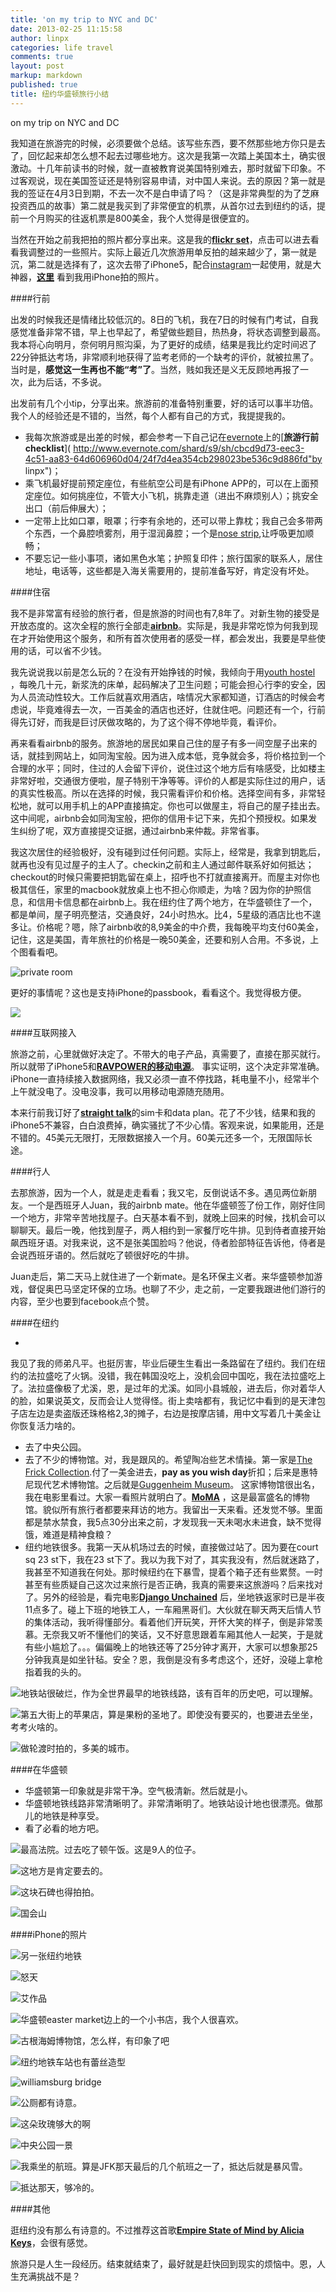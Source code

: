 ```yaml
---
title: 'on my trip to NYC and DC'
date: 2013-02-25 11:15:58
author: linpx
categories: life travel
comments: true
layout: post
markup: markdown
published: true
title: 纽约华盛顿旅行小结
---
```

 on my trip on NYC and DC

我知道在旅游完的时候，必须要做个总结。该写些东西，要不然那些地方你只是去了，回忆起来却怎么想不起去过哪些地方。这次是我第一次踏上美国本土，确实很激动。十几年前读书的时候，就一直被教育说美国特别难去，那时就留下印象。不过客观说，现在美国签证还是特别容易申请，对中国人来说。去的原因？第一就是我的签证在4月3日到期，不去一次不是白申请了吗？（这是非常典型的为了芝麻投资西瓜的故事）第二就是我买到了非常便宜的机票，从首尔过去到纽约的话，提前一个月购买的往返机票是800美金，我个人觉得是很便宜的。

当然在开始之前我把拍的照片都分享出来。这是我的[**flickr set**](
http://www.flickr.com/photos/pennyg/sets/72157632821892800/ "photo by
5D2")，点击可以进去看看我调整过的一些照片。实际上最近几次旅游用单反拍的越来越少了，第一就是沉，第二就是选择有了，这次去带了iPhone5，配合[instagram](
http://instagram.com/)一起使用，就是大神器，**[这里](http://instagram.com/linpx)**
看到我用iPhone拍的照片。<!--more-->

####行前

出发的时候我还是情绪比较低沉的。8日的飞机，我在7日的时候有门考试，自我感觉准备非常不错，早上也早起了，希望做些题目，热热身，将状态调整到最高。我本将心向明月，奈何明月照沟渠，为了更好的成绩，结果是我比约定时间迟了22分钟抵达考场，非常顺利地获得了监考老师的一个缺考的评价，就被拉黑了。当时是，**感觉这一生再也不能“考”了**。当然，贱如我还是义无反顾地再报了一次，此为后话，不多说。

出发前有几个小tip，分享出来。旅游前的准备特别重要，好的话可以事半功倍。我个人的经验还是不错的，当然，每个人都有自己的方式，我提提我的。

- 我每次旅游或是出差的时候，都会参考一下自己记在[evernote](http://www.evernote.com
)上的[**旅游行前checklist**](
http://www.evernote.com/shard/s9/sh/cbcd9d73-eec3-4c51-aa83-64d606960d04/24f7d4ea354cb298023be536c9d886fd"by
linpx")；
- 乘飞机最好提前预定座位，有些航空公司是有iPhone
APP的，可以在上面预定座位。如何挑座位，不管大小飞机，挑靠走道（进出不麻烦别人）；挑安全出口（前后伸展大）；
- 一定带上比如口罩，眼罩；行李有余地的，还可以带上靠枕；我自己会多带两个东西，一个鼻腔喷雾剂，用于湿润鼻腔；一个是[nose strip](
http://www.breatheright.com/your-right-to-breathe-right),让呼吸更加顺畅；
- 不要忘记一些小事项，诸如黑色水笔；护照复印件；旅行国家的联系人，居住地址，电话等，这些都是入海关需要用的，提前准备写好，肯定没有坏处。

####住宿

我不是非常富有经验的旅行者，但是旅游的时间也有7,8年了。对新生物的接受是开放态度的。这次全程的旅行全部走[**airbnb**](
http://www.airbnb.com
)。实际是，我是非常吃惊为何我到现在才开始使用这个服务，和所有首次使用者的感受一样，都会发出，我要是早些使用的话，可以省不少钱。

我先说说我以前是怎么玩的？在没有开始挣钱的时候，我倾向于用[youth hostel](http://www.hihostels.com/)
，每晚几十元，新浆洗的床单，起码解决了卫生问题；可能会担心行李的安全，因为人员流动性较大。工作后就喜欢用酒店，啥情况大家都知道，订酒店的时候会考虑说，毕竟难得去一次，一百美金的酒店也还好，住就住吧。问题还有一个，行前得先订好，而我是巨讨厌做攻略的，为了这个得不停地毕竟，看评价。

再来看看airbnb的服务。旅游地的居民如果自己住的屋子有多一间空屋子出来的话，就挂到网站上，如同淘宝般。因为进入成本低，竞争就会多，将价格拉到一个合理的水平；同时，住过的人会留下评价，说住过这个地方后有啥感受，比如楼主非常好啦，交通很方便啦，屋子特别干净等等。评价的人都是实际住过的用户，话的真实性极高。所以在选择的时候，我只需看评价和价格。选择空间有多，非常轻松地，就可以用手机上的APP直接搞定。你也可以做屋主，将自己的屋子挂出去。这中间呢，airbnb会如同淘宝般，把你的信用卡记下来，先扣个预授权。如果发生纠纷了呢，双方直接提交证据，通过airbnb来仲裁。非常省事。

我这次居住的经验极好，没有碰到过任何问题。实际上，经常是，我拿到钥匙后，就再也没有见过屋子的主人了。checkin之前和主人通过邮件联系好如何抵达；checkout的时候只需要把钥匙留在桌上，招呼也不打就直接离开。而屋主对你也极其信任，家里的macbook就放桌上也不担心你顺走，为啥？因为你的护照信息，和信用卡信息都在airbnb上。我在纽约住了两个地方，在华盛顿住了一个，都是单间，屋子明亮整洁，交通良好，24小时热水。比4，5星级的酒店比也不遑多让。价格呢？嗯，除了airbnb收的8,9美金的中介费，我每晚平均支付60美金，记住，这是美国，青年旅社的价格是一晚50美金，还要和别人合用。不多说，上个图看看吧。

![](https://a0.muscache.com/pictures/6239350/large.jpg "private room")

更好的事情呢？这也是支持iPhone的passbook，看看这个。我觉得极方便。

![](http://farm9.staticflickr.com/8528/8504890991_b513123c29_z.jpg)

####互联网接入

旅游之前，心里就做好决定了。不带大的电子产品，真需要了，直接在那买就行。所以就带了iPhone5和[**RAVPOWER的移动电源**](
http://www.ravpower.com/ravpower-dynamo-on-the-go-rp-pb07-super-high-capacity-power-bank-10000mah-capacity-1a-and-2a-dual-usb-output-for-ipod-iphone-smartphones-digital-cameras-tablets-and-e-books.html)。
事实证明，这个决定非常准确。iPhone一直持续接入数据网络，我又必须一直不停找路，耗电量不小，经常半个上午就没电了。没电没事，我可以用移动电源随充随用。

本来行前我订好了[**straight talk**](http://www.straighttalk.com)的sim卡和data
plan。花了不少钱，结果和我的iPhone5不兼容，白白浪费掉，确实骚扰了不少心情。客观来说，如果能用，还是不错的。45美元无限打，无限数据接入一个月。60美元还多一个，无限国际长途。

####行人

去那旅游，因为一个人，就是走走看看；我又宅，反倒说话不多。遇见两位新朋友。一个是西班牙人Juan，我的airbnb
mate。他在华盛顿签了份工作，刚好住同一个地方，非常辛苦地找屋子。白天基本看不到，就晚上回来的时候，找机会可以聊聊天。最后一晚，他找到屋子，两人相约到一家餐厅吃牛排。见到侍者直接开始飙西班牙语。对我来说，这不是张美国脸吗？他说，侍者脸部特征告诉他，侍者是会说西班牙语的。然后就吃了顿很好吃的牛排。

Juan走后，第二天马上就住进了一个新mate。是名环保主义者。来华盛顿参加游戏，督促奥巴马坚定环保的立场。也聊了不少，走之前，一定要我跟进他们游行的内容，至少也要到facebook点个赞。

####在纽约

-
我见了我的师弟凡平。也挺厉害，毕业后硬生生看出一条路留在了纽约。我们在纽约的法拉盛吃了火锅。没错，我在韩国没吃上，没机会回中国吃，我在法拉盛吃上了。法拉盛像极了尤溪，恩，是过年的尤溪。如同小县城般，进去后，你对着华人的脸，如果说英文，反而会让人觉得怪。街上卖啥都有，我记忆中看到的是天津包子店左边是卖盗版还珠格格2,3的摊子，右边是按摩店铺，用中文写着几十美金让你恢复活力啥的。
- 去了中央公园。
- 去了不少的博物馆。对，我是跟风的。希望陶冶些艺术情操。第一家是[The Frick Collection](
http://www.frick.org/).付了一美金进去，**pay as you wish
day**折扣；后来是惠特尼现代艺术博物馆。之后就是[Guggenheim Museum](http://www.guggenheim.org/)。
这家博物馆很出名，我在电影里看过。大家一看照片就明白了。[**MoMA**](http://www.moma.org/)
，这是最富盛名的博物馆。貌似所有旅行者都要来拜访的地方。我留出一天来看。还发觉不够。里面都是禁水禁食，我5点30分出来之前，才发现我一天未喝水未进食，缺不觉得饿，难道是精神食粮？
- 纽约地铁很多。我第一天从机场过去的时候，直接做过站了。因为要在court sq 23 st下，我在23
st下了。我以为我下对了，其实我没有，然后就迷路了，我甚至不知道我在何处。那时候纽约在下暴雪，提着个箱子还有些累赘。一时甚至有些质疑自己这次过来旅行是否正确，我真的需要来这旅游吗？后来找对了。另外的经验是，看完电影[**Django
Unchained**](http://www.imdb.com/title/tt1853728/)
后，坐地铁返家时已是半夜11点多了。碰上下班的地铁工人，一车厢黑哥们。大伙就在聊天两天后情人节的集体活动，我听得懂部分。看着他们开玩笑，开怀大笑的样子，倒是非常羡慕。无奈我又听不懂他们的笑话，又不好意思跟着车厢其他人一起笑，于是就有些小尴尬了。。。偏偏晚上的地铁还等了25分钟才离开，大家可以想象那25分钟我真是如坐针毡。安全？恩，我倒是没有多考虑这个，还好，没碰上拿枪指着我的头的。

![地铁站很破烂，作为全世界最早的地铁线路，该有百年的历史吧，可以理解。](
http://farm9.staticflickr.com/8371/8493955465_d4e866f686_b.jpg)

![第五大街上的苹果店，算是果粉的圣地了。即使没有要买的，也要进去坐坐，考考火啥的。](
http://farm9.staticflickr.com/8229/8495052390_368536312a_b.jpg)

![做轮渡时拍的，多美的城市。](
http://farm9.staticflickr.com/8093/8493949355_8268b4f761_b.jpg)


####在华盛顿

- 华盛顿第一印象就是非常干净。空气极清新。然后就是小。
- 华盛顿地铁线路非常清晰明了。非常清晰明了。地铁站设计地也很漂亮。做那儿的地铁是种享受。
- 看了必看的地方吧。

![最高法院。过去吃了顿午饭。这是9人的位子。](
http://farm9.staticflickr.com/8376/8493947563_4b1112b4e5_b.jpg)

![这地方是肯定要去的。](http://farm9.staticflickr.com/8377/8495041618_cd7b814d62_b.jpg
)

![这块石碑也得拍拍。](http://farm9.staticflickr.com/8233/8493942755_95201b700f_b.jpg)

![国会山](http://farm9.staticflickr.com/8530/8493942569_0a380b5d81_b.jpg)


####iPhone的照片

![另一张纽约地铁](
http://distilleryimage2.s3.amazonaws.com/27b502f4788e11e2bee422000a9f14ea_7.jpg
)

![怒天](
http://distilleryimage7.s3.amazonaws.com/2a7c040477be11e2ad7a22000a9f3090_7.jpg
)

![艾作品](
http://distilleryimage2.s3.amazonaws.com/f9c63e5a77b411e29a8f22000a9f195b_7.jpg
)

![华盛顿easter market边上的一个小书店，我个人很喜欢。](
http://distilleryimage6.s3.amazonaws.com/98e5724a76b011e286a922000a1fb703_7.jpg
)

![古根海姆博物馆，怎么样，有印象了吧](
http://distilleryimage4.s3.amazonaws.com/42190cf0754911e2bcc122000a1fa49d_7.jpg
)

![纽约地铁车站也有蕾丝造型](
http://distilleryimage6.s3.amazonaws.com/7b71bd9c754111e2a2fe22000a1f8ce3_7.jpg
)

![williamsburg bridge](
http://distilleryimage9.s3.amazonaws.com/97502d68749311e2a84922000a1f8c0f_7.jpg
)

![公厕都有诗意。](
http://distilleryimage3.s3.amazonaws.com/baee897c748e11e2945c22000a1fb1eb_7.jpg
)

![这朵玫瑰够大的啊](
http://distilleryimage6.s3.amazonaws.com/47ec2c82748d11e29ad022000a1f9a79_7.jpg
)

![中央公园一景](
http://distilleryimage9.s3.amazonaws.com/a982c9d872cb11e2a8b522000a9f3cba_7.jpg
)

![我乘坐的航班。算是JFK那天最后的几个航班之一了，抵达后就是暴风雪。](
http://distilleryimage8.s3.amazonaws.com/1f934928725811e2934722000a9f3cae_7.jpg
)

![抵达那天，够冷的。](
http://distilleryimage9.s3.amazonaws.com/141aeace725811e2adfe22000a1fbd6c_7.jpg
)

####其他

逛纽约没有那么有诗意的。不过推荐这首歌[**Empire State of Mind by Alicia Keys**](
http://open.spotify.com/track/5sra5UY6sD658OabHL3QtI)，会很有感觉。

旅游只是人生一段经历。结束就结束了，最好就是赶快回到现实的烦恼中。恩，人生充满挑战不是？
